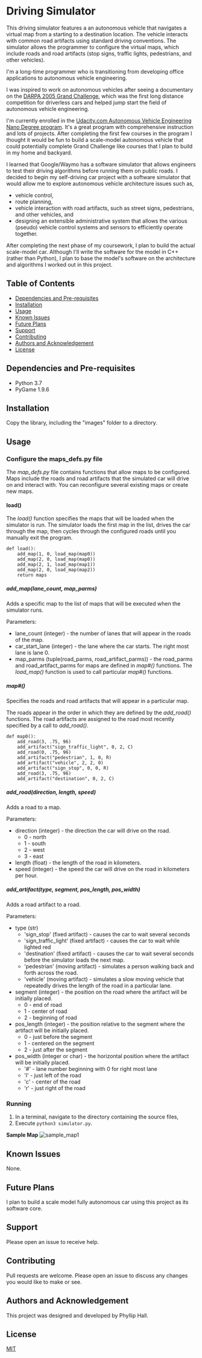 # Driving Simulator

This driving simulator features a an autonomous vehicle that navigates a virtual map from a starting to a destination location. The vehicle interacts with common road artifacts using standard driving conventions. The simulator allows the programmer to configure the virtual maps, which include roads and road artifacts (stop signs, traffic lights, pedestrians, and other vehicles).

I'm a long-time programmer who is transitioning from developing office applications to autonomous vehicle engineering. 

I was inspired to work on autonomous vehicles after seeing a documentary on the [DARPA 2005 Grand Challenge](https://www.youtube.com/watch?v=vCRrXQRvC_I), which was the first long distance competition for driverless cars and helped jump start the field of autonomous vehicle engineering. 

I'm currently enrolled in the [Udacity.com Autonomous Vehicle Engineering Nano Degree program](https://www.udacity.com/school-of-autonomous-systems). It's a great program with comprehensive instruction and lots of projects. After completing the first few courses in the program I thought it would be fun to build a scale-model autonomous vehicle that could potentially complete Grand Challenge like courses that I plan to build in my home and backyard. 

I learned that Google/Waymo has a software simulator that allows engineers to test their driving algorithms before running them on public roads. I decided to begin my self-driving car project with a software simulator that would allow me to explore autonomous vehicle architecture issues such as, 
* vehicle control,
* route planning,
* vehicle interaction with road artifacts, such as street signs, pedestrians, and other vehicles, and 
* designing an extensible administrative system that allows the various (pseudo) vehicle control systems and sensors to efficiently operate together. 

After completing the next phase of my coursework, I plan to build the actual scale-model car. Although I'll write the software for the model in C++ (rather than Python), I plan to base the model's software on the architecture and algorithms I worked out in this project. 

## Table of Contents

* [Dependencies and Pre-requisites](#dependencies-and-pre-requisites)
* [Installation](#installation)
* [Usage](#usage)
* [Known Issues](#known-issues)
* [Future Plans](#future-plans)
* [Support](#support)
* [Contributing](#contributing)
* [Authors and Acknowledgement](#authors-and-acknowledgement)
* [License](#license)

## Dependencies and Pre-requisites
* Python 3.7
* PyGame 1.9.6

## Installation

Copy the library, including the "images" folder to a directory.

## Usage

### Configure the maps_defs.py file

The *map_defs.py* file contains functions that allow maps to be configured. Maps include the roads and road artifacts that the simulated car will drive on and interact with. You can reconfigure several existing maps or create new maps.

#### load()

The *load()* function specifies the maps that will be loaded when the simulator is run. The simulator loads the first map in the list, drives the car through the map, then cycles through the configured roads until you manually exit the program.

```
def load():
    add_map(1, 0, load_map(map0))
    add_map(2, 0, load_map(map0))
    add_map(2, 1, load_map(map1))
    add_map(2, 0, load_map(map2))
    return maps
```

##### add_map(lane_count, map_parms)

Adds a specific map to the list of maps that will be executed when the simulator runs.

Parameters:
* lane_count (integer) - the number of lanes that will appear in the roads of the map.
* car_start_lane (integer) - the lane where the car starts. The right most lane is lane 0.
* map_parms (tuple(road_parms, road_artifact_parms)) - the road_parms and road_artifact_parms for maps are defined in *map#()* functions. The *load_map()* function is used to call particular *map#()* functions.

##### map#()

Specifies the roads and road artifacts that will appear in a particular map. 

The roads appear in the order in which they are defined by the *add_road()* functions. The road artifacts are assigned to the road most recently specified by a call to *add_road()*.

```
def map0():
    add_road(3, .75, 96)
    add_artifact("sign_traffic_light", 0, 2, C)
    add_road(0, .75, 96)
    add_artifact("pedestrian", 1, 0, R)
    add_artifact("vehicle", 2, 2, 0)
    add_artifact("sign_stop", 0, 0, R)
    add_road(3, .75, 96)
    add_artifact("destination", 0, 2, C)
```

##### add_road(direction, length, speed)

Adds a road to a map.

Parameters:
* direction (integer) - the direction the car will drive on the road.
    * 0 - north
    * 1 - south
    * 2 - west
    * 3 - east
* length (float) - the length of the road in kilometers.
* speed (integer) - the speed the car will drive on the road in kilometers per hour.

##### add_artifact(type, segment, pos_length, pos_width)

Adds a road artifact to a road.

Parameters:
* type (str)
    * 'sign_stop' (fixed artifact) - causes the car to wait several seconds
    * 'sign_traffic_light' (fixed artifact) - causes the car to wait while lighted red
    * 'destination' (fixed artifact) - causes the car to wait several seconds before the simulator loads the next map.
    * 'pedestrian' (moving artifact) - simulates a person walking back and forth across the road.
    * 'vehicle' (moving artifact) - simulates a slow moving vehicle that repeatedly drives the length of the road in a particular lane.
* segment (integer) - the position on the road where the artifact will be initially placed.
    * 0 - end of road
    * 1 - center of road
    * 2 - beginning of road
* pos_length (integer) - the position relative to the segment where the artifact will be initially placed.
    * 0 - just before the segment
    * 1 - centered on the segment
    * 2 - just after the segment
* pos_width (integer or char) - the horizontal position where the artifact will be initially placed.
    * '#' - lane number beginning with 0 for right most lane
    * 'l' - just left of the road
    * 'c' - center of the road
    * 'r' - just right of the road

### Running
1. In a terminal, navigate to the directory containing the source files,
2. Execute `python3 simulator.py`.

**Sample Map**
![sample_map1](images/sample_map1.png)

## Known Issues

None.

## Future Plans

I plan to build a scale model fully autonomous car using this project as its software core.

## Support

Please open an issue to receive help.

## Contributing

Pull requests are welcome. Please open an issue to discuss any changes you would like to make or see.

## Authors and Acknowledgement

This project was designed and developed by Phyllip Hall.

## License

[MIT](https://choosealicense.com/licenses/mit/)
